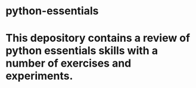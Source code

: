 # python-essentials
# This depository contains a review of python essentials skills with a number of exercises and experiments. 
